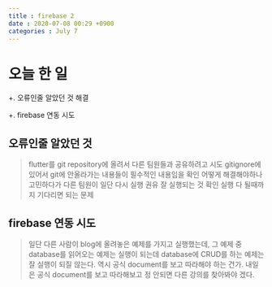 ```yaml
---
title : firebase 2
date : 2020-07-08 00:29 +0900
categories : July 7
---
```


# 오늘 한 일

+. 오류인줄 알았던 것 해결

+. firebase 연동 시도


## 오류인줄 알았던 것
> flutter를 git repository에 올려서 다른 팀원들과 공유하려고 시도
> gitignore에 있어서  git에 안올라가는 내용들이 필수적인 내용임을 확인
> 어떻게 해결해야하나 고민하다가 다른 팀원이 일단 다시 실행 권유
> 잘 실행되는 것 확인
> 실행 다 될때까지 기다리면 되는 문제




## firebase 연동 시도
> 일단 다른 사람이 blog에 올려놓은 예제를 가지고 실행했는데, 그 예제 중 database를 읽어오는 예제는 실행이 되는데
> database에 CRUD를 하는 예제는 잘 실행이 되질 않는다.
> 역시 공식 document를 보고 따라해야 하는 건가.
> 내일은 공식 document를 보고 따라해보고 정 안되면 다른 강의를 찾아봐야 겠다.

